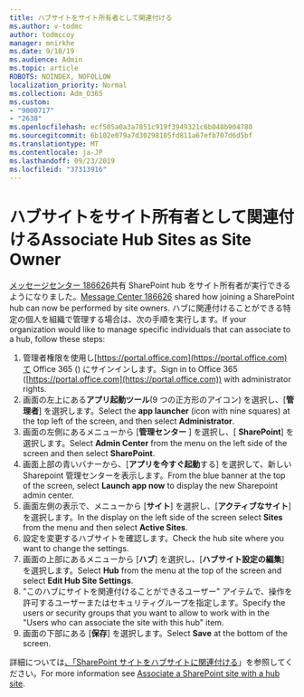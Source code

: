 ```yaml
---
title: ハブサイトをサイト所有者として関連付ける
ms.author: v-todmc
author: todmccoy
manager: mnirkhe
ms.date: 9/18/19
ms.audience: Admin
ms.topic: article
ROBOTS: NOINDEX, NOFOLLOW
localization_priority: Normal
ms.collection: Adm_O365
ms.custom:
- "9000717"
- "2638"
ms.openlocfilehash: ecf505a0a3a7851c919f3949321c6b048b904780
ms.sourcegitcommit: 6b102e079a7d30298105fd811a67efb707d6d5bf
ms.translationtype: MT
ms.contentlocale: ja-JP
ms.lasthandoff: 09/23/2019
ms.locfileid: "37313916"
---
```

# <a name="associate-hub-sites-as-site-owner"></a><span data-ttu-id="ef2cf-102">ハブサイトをサイト所有者として関連付ける</span><span class="sxs-lookup"><span data-stu-id="ef2cf-102">Associate Hub Sites as Site Owner</span></span>

<span data-ttu-id="ef2cf-103">[メッセージセンター 186626](https://admin.microsoft.com/Adminportal/Home?source=applauncher#/MessageCenter?id=MC186626)共有 SharePoint hub をサイト所有者が実行できるようになりました。</span><span class="sxs-lookup"><span data-stu-id="ef2cf-103">[Message Center 186626](https://admin.microsoft.com/Adminportal/Home?source=applauncher#/MessageCenter?id=MC186626) shared how joining a SharePoint hub can now be performed by site owners.</span></span> <span data-ttu-id="ef2cf-104">ハブに関連付けることができる特定の個人を組織で管理する場合は、次の手順を実行します。</span><span class="sxs-lookup"><span data-stu-id="ef2cf-104">If your organization would like to manage specific individuals that can associate to a hub, follow these steps:</span></span> 

1. <span data-ttu-id="ef2cf-105">管理者権限を使用し[https://portal.office.com](https://portal.office.com)て Office 365 () にサインインします。</span><span class="sxs-lookup"><span data-stu-id="ef2cf-105">Sign in to Office 365 ([https://portal.office.com](https://portal.office.com)) with administrator rights.</span></span>
2. <span data-ttu-id="ef2cf-106">画面の左上にある**アプリ起動ツール**(9 つの正方形のアイコン) を選択し、[**管理者**] を選択します。</span><span class="sxs-lookup"><span data-stu-id="ef2cf-106">Select the **app launcher** (icon with nine squares) at the top left of the screen, and then select **Administrator**.</span></span>
3. <span data-ttu-id="ef2cf-107">画面の左側にあるメニューから [**管理センター** ] を選択し、[ **SharePoint**] を選択します。</span><span class="sxs-lookup"><span data-stu-id="ef2cf-107">Select **Admin Center** from the menu on the left side of the screen and then select **SharePoint**.</span></span>
4. <span data-ttu-id="ef2cf-108">画面上部の青いバナーから、[**アプリを今すぐ起動**する] を選択して、新しい Sharepoint 管理センターを表示します。</span><span class="sxs-lookup"><span data-stu-id="ef2cf-108">From the blue banner at the top of the screen, select **Launch app now** to display the new Sharepoint admin center.</span></span>
5. <span data-ttu-id="ef2cf-109">画面左側の表示で、メニューから [**サイト**] を選択し、[**アクティブなサイト**] を選択します。</span><span class="sxs-lookup"><span data-stu-id="ef2cf-109">In the display on the left side of the screen select **Sites** from the menu and then select **Active Sites**.</span></span>
6. <span data-ttu-id="ef2cf-110">設定を変更するハブサイトを確認します。</span><span class="sxs-lookup"><span data-stu-id="ef2cf-110">Check the hub site where you want to change the settings.</span></span>
7. <span data-ttu-id="ef2cf-111">画面の上部にあるメニューから [**ハブ**] を選択し、[**ハブサイト設定の編集**] を選択します。</span><span class="sxs-lookup"><span data-stu-id="ef2cf-111">Select **Hub** from the menu at the top of the screen and select **Edit Hub Site Settings**.</span></span>
8. <span data-ttu-id="ef2cf-112">"このハブにサイトを関連付けることができるユーザー" アイテムで、操作を許可するユーザーまたはセキュリティグループを指定します。</span><span class="sxs-lookup"><span data-stu-id="ef2cf-112">Specify the users or security groups that you want to allow to work with in the "Users who can associate the site with this hub" item.</span></span>
9. <span data-ttu-id="ef2cf-113">画面の下部にある [**保存**] を選択します。</span><span class="sxs-lookup"><span data-stu-id="ef2cf-113">Select **Save** at the bottom of the screen.</span></span>

<span data-ttu-id="ef2cf-114">詳細については[、「SharePoint サイトをハブサイトに関連付ける](https://support.office.com/article/associate-a-sharepoint-site-with-a-hub-site-ae0009fd-af04-4d3d-917d-88edb43efc05)」を参照してください。</span><span class="sxs-lookup"><span data-stu-id="ef2cf-114">For more information see [Associate a SharePoint site with a hub site](https://support.office.com/article/associate-a-sharepoint-site-with-a-hub-site-ae0009fd-af04-4d3d-917d-88edb43efc05).</span></span> 